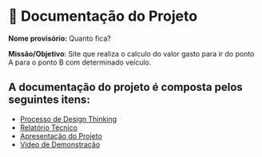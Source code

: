 # :office: Documentação do Projeto

**Nome provisório:** Quanto fica?  

**Missão/Objetivo**: Site que realiza o calculo do valor gasto para ir do ponto A para o ponto B com determinado veículo.

## A documentação do projeto é composta pelos seguintes itens: 
 - [Processo de Design Thinking](concepcao/Processo%20Design%20Thinking%20-%20TEMPLATE.pdf)
 - [Relatório Técnico](relatorio/Relatorio%20Tecnico%20-%20TEMPLATE.md)
 - [Apresentação do Projeto](apresentacao/apresentacao%20-%20TEMPLATE.pptx)
 - [Vídeo de Demonstração](https://youtube.com)

